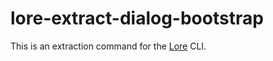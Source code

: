 # lore-extract-dialog-bootstrap

This is an extraction command for the [Lore](http://www.lorejs.org) CLI.
